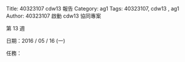 Title: 40323107 cdw13 報告
Category: ag1
Tags: 40323107, cdw13 , ag1
Author: 40323107
啟動 cdw13 協同專案

<!-- PELICAN_END_SUMMARY -->

第 13 週

日期：2016 / 05 / 16 (一)

任務：
